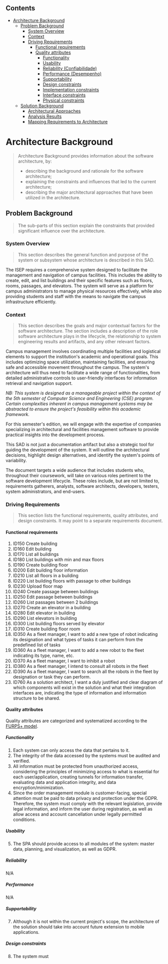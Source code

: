 ## Contents
- [Architecture Background](#architecture-background)
    - [Problem Background](#problem-background)
        - [System Overview](#system-overview)
        - [Context](#context)
        - [Driving Requirements](#driving-requirements)
            - [Functional requirements](#functional-requirements)
            - [Quality attributes](#quality-attributes)
                - [Functionality](#functionality)
                - [Usability](#usability)
                - [Reliability (Confiabilidade)](#reliability-confiabilidade)
                - [Performance (Desempenho)](#performance-desempenho)
                - [Supportability](#supportability)
                - [Design constraints](#design-constraints)
                - [Implementation constraints](#implementation-constraints)
                - [Interface constraints](#interface-constraints)
                - [Physical constraints](#physical-constraints)
    - [Solution Background](#solution-background)
        - [Architectural Approaches](#architectural-approaches)
        - [Analysis Results](#analysis-results)
        - [Mapping Requirements to Architecture](#mapping-requirements-to-architecture)

# Architecture Background
> Architecture Background provides information about the software architecture, by:
> - describing the background and rationale for the software architecture;
> - explaining the constraints and influences that led to the current architecture;
> - describing the major architectural approaches that have been utilized in the architecture.
  
## Problem Background
> The sub-parts of this section explain the constraints that provided significant influence over the architecture.

### System Overview

> This section describes the general function and purpose of the system or subsystem whose architecture is described in this SAD.

The ISEP requires a comprehensive system designed to facilitate the management and navigation of campus facilities. This includes the ability to create, edit, and list buildings and their specific features such as floors, rooms, passages, and elevators. The system will serve as a platform for campus administrators to manage physical resources effectively, while also providing students and staff with the means to navigate the campus infrastructure efficiently.

### Context

> This section describes the goals and major contextual factors for the software architecture. The section includes a description of the role software architecture plays in the lifecycle, the relationship to system engineering results and artifacts, and any other relevant factors.

Campus management involves coordinating multiple facilities and logistical elements to support the institution's academic and operational goals. This includes optimizing space utilization, maintaining facilities, and ensuring safe and accessible movement throughout the campus. The system's architecture will thus need to facilitate a wide range of functionalities, from detailed administrative controls to user-friendly interfaces for information retrieval and navigation support.

*NB: This system is designed as a manageable project within the context of the 5th semester of Computer Science and Engineering (CSE) program. Certain complexities inherent in campus management systems may be abstracted to ensure the project's feasibility within this academic framework.*

For this semester's edition, we will engage with the expertise of companies specializing in architectural and facilities management software to provide practical insights into the development process. 

This SAD is not just a documentation artifact but also a strategic tool for guiding the development of the system. It will outline the architectural decisions, highlight design alternatives, and identify the system's points of variability.

The document targets a wide audience that includes students who, throughout their coursework, will take on various roles pertinent to the software development lifecycle. These roles include, but are not limited to, requirements gatherers, analysts, software architects, developers, testers, system administrators, and end-users.


### Driving Requirements
> This section lists the functional requirements, quality attributes, and design constraints. It may point to a separate requirements document.

#### Functional requirements
1. ID150 Create building
1. ID160 Edit building
1. ID170 List all buildings
1. ID180 List buildings with min and max floors
1. ID190 Create building floor
1. ID200 Edit building floor information
1. ID210 List all floors in a building
1. ID220 List building floors with passage to other buildings
1. ID230 Upload floor map
1. ID240 Create passage between buildings
1. ID250 Edit passage between buildings
1. ID260 List passages between 2 buildings
1. ID270 Create an elevator in a building
1. ID280 Edit elevator in building
1. ID290 List elevators in building
1. ID300 List building floors served by elevator
1. ID310 Create building floor room
1. ID350 As a fleet manager, I want to add a new type of robot indicating its designation and what types of tasks it can perform from the predefined list of tasks
1. ID360 As a fleet manager, I want to add a new robot to the fleet indicating its type, name, etc.
1. ID370 As a fleet manager, I want to inhibit a robot
1. ID380 As a fleet manager, I intend to consult all robots in the fleet
1. ID390 As a fleet manager, I want to search all the robots in the fleet by designation or task they can perform.
1. ID760 As a solution architect, I want a duly justified and clear diagram of which components will exist in the solution and what their integration interfaces are, indicating the type of information and information structure to be shared.


#### Quality attributes
Quality attributes are categorized and systematized according to the [FURPS+ model](https://en.wikipedia.org/wiki/FURPS).

##### Functionality
1. Each system can only access the data that pertains to it.
2. The integrity of the data accessed by the systems must be audited and verified.
3. All information must be protected from unauthorized access, considering the principles of minimizing access to what is essential for each user/application, creating tunnels for information transfer, evaluating data and application integrity, and data encryption/minimization.
4. Since the order management module is customer-facing, special attention must be paid to data privacy and protection under the GDPR. Therefore, the system must comply with the relevant legislation, provide legal information, and inform the user during registration, as well as allow access and account cancellation under legally permitted conditions.

##### Usability
5. The SPA should provide access to all modules of the system: master data, planning, and visualization, as well as GDPR.


##### Reliability
N/A

##### Performance
N/A

##### Supportability
7. Although it is not within the current project's scope, the architecture of the solution should take into account future extension to mobile applications.

##### Design constraints
8. The system must